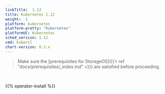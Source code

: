 ```yaml
---
linkTitle:  1.12
title: Kubernetes 1.12
weight: -1
platform: kubernetes
platform-pretty: "Kubernetes"
platformUC: Kubernetes
sched_version: 1.12
cmd: kubectl
chart-version: 0.2.x
---
```



> Make sure the 
> [prerequisites for StorageOS]({{< ref "docs/prerequisites/_index.md" >}}) are
> satisfied before proceeding.

&nbsp;

{{% operator-install  %}}
